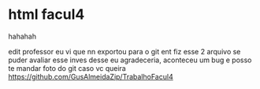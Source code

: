 # html facul4
 hahahah

edit professor eu vi que nn exportou para o git ent fiz esse 2 arquivo se puder avaliar esse inves desse eu agradeceria, aconteceu um bug e posso te mandar foto do git caso vc queira
https://github.com/GusAlmeidaZip/TrabalhoFacul4
